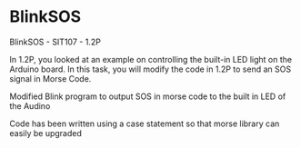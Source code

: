 # BlinkSOS
BlinkSOS - SIT107 - 1.2P

In 1.2P, you looked at an example on controlling the built-in LED light on the Arduino board. In this task, you will modify the code in 1.2P to send an SOS signal in Morse Code.

Modified Blink program to output SOS in morse code to the built in LED of the Audino

Code has been written using a case statement so that morse library can easily be upgraded
